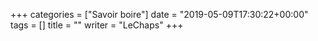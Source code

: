 +++
categories = ["Savoir boire"]
date = "2019-05-09T17:30:22+00:00"
tags = [] 
title = ""
writer = "LeChaps"
+++

